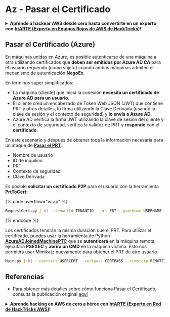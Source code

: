 # Az - Pasar el Certificado

<details>

<summary><strong>Aprende a hackear AWS desde cero hasta convertirte en un experto con</strong> <a href="https://training.hacktricks.xyz/courses/arte"><strong>htARTE (Experto en Equipos Rojos de AWS de HackTricks)</strong></a><strong>!</strong></summary>

Otras formas de apoyar a HackTricks:

* Si deseas ver tu **empresa anunciada en HackTricks** o **descargar HackTricks en PDF** Consulta los [**PLANES DE SUSCRIPCIÓN**](https://github.com/sponsors/carlospolop)!
* Obtén el [**swag oficial de PEASS & HackTricks**](https://peass.creator-spring.com)
* Descubre [**La Familia PEASS**](https://opensea.io/collection/the-peass-family), nuestra colección exclusiva de [**NFTs**](https://opensea.io/collection/the-peass-family)
* **Únete al** 💬 [**grupo de Discord**](https://discord.gg/hRep4RUj7f) o al [**grupo de telegram**](https://t.me/peass) o **síguenos** en **Twitter** 🐦 [**@hacktricks_live**](https://twitter.com/hacktricks_live)**.**
* **Comparte tus trucos de hacking enviando PRs a los** [**HackTricks**](https://github.com/carlospolop/hacktricks) y [**HackTricks Cloud**](https://github.com/carlospolop/hacktricks-cloud) repositorios de github.

</details>

## Pasar el Certificado (Azure)

En máquinas unidas en Azure, es posible autenticarse de una máquina a otra utilizando certificados que **deben ser emitidos por Azure AD CA** para el usuario requerido (como sujeto) cuando ambas máquinas admiten el mecanismo de autenticación **NegoEx**.

En términos super simplificados:

* La máquina (cliente) que inicia la conexión **necesita un certificado de Azure AD para un usuario**.
* El cliente crea un encabezado de Token Web JSON (JWT) que contiene PRT y otros detalles, lo firma utilizando la Clave Derivada (usando la clave de sesión y el contexto de seguridad) y **lo envía a Azure AD**.
* Azure AD verifica la firma JWT utilizando la clave de sesión del cliente y el contexto de seguridad, verifica la validez de PRT y **responde** con el **certificado**.

En este escenario y después de obtener toda la información necesaria para un ataque de [**Pasar el PRT**](pass-the-prt.md):

* Nombre de usuario
* ID de inquilino
* PRT
* Contexto de seguridad
* Clave Derivada

Es posible **solicitar un certificado P2P** para el usuario con la herramienta [**PrtToCert**](https://github.com/morRubin/PrtToCert)**:** 

{% code overflow="wrap" %}
```bash
RequestCert.py [-h] --tenantId TENANTID --prt PRT --userName USERNAME --hexCtx HEXCTX --hexDerivedKey HEXDERIVEDKEY [--passPhrase PASSPHRASE]
```
{% endcode %}

Los certificados tendrán la misma duración que el PRT. Para utilizar el certificado, puedes usar la herramienta de Python [**AzureADJoinedMachinePTC**](https://github.com/morRubin/AzureADJoinedMachinePTC) que se **autenticará** en la máquina remota, ejecutará **PSEXEC** y **abrirá un CMD** en la máquina víctima. Esto nos permitirá usar Mimikatz nuevamente para obtener el PRT de otro usuario.
```bash
Main.py [-h] --usercert USERCERT --certpass CERTPASS --remoteip REMOTEIP
```
## Referencias

* Para obtener más detalles sobre cómo funciona Pasar el Certificado, consulta la publicación original [aquí](https://medium.com/@mor2464/azure-ad-pass-the-certificate-d0c5de624597)

<details>

<summary><strong>Aprende hacking en AWS de cero a héroe con</strong> <a href="https://training.hacktricks.xyz/courses/arte"><strong>htARTE (Experto en Red de HackTricks AWS)</strong></a><strong>!</strong></summary>

Otras formas de apoyar a HackTricks:

* Si deseas ver tu **empresa anunciada en HackTricks** o **descargar HackTricks en PDF**, consulta los [**PLANES DE SUSCRIPCIÓN**](https://github.com/sponsors/carlospolop)!
* Obtén el [**oficial PEASS & HackTricks swag**](https://peass.creator-spring.com)
* Descubre [**La Familia PEASS**](https://opensea.io/collection/the-peass-family), nuestra colección exclusiva de [**NFTs**](https://opensea.io/collection/the-peass-family)
* **Únete al** 💬 [**grupo de Discord**](https://discord.gg/hRep4RUj7f) o al [**grupo de telegram**](https://t.me/peass) o **síguenos** en **Twitter** 🐦 [**@hacktricks_live**](https://twitter.com/hacktricks_live)**.**
* **Comparte tus trucos de hacking enviando PRs a los repositorios de** [**HackTricks**](https://github.com/carlospolop/hacktricks) y [**HackTricks Cloud**](https://github.com/carlospolop/hacktricks-cloud). 

</details>

